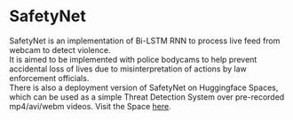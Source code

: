 # SafetyNet
SafetyNet is an implementation of Bi-LSTM RNN to process live feed from webcam to detect violence. <br>
It is aimed to be implemented with police bodycams to help prevent accidental loss of lives due to misinterpretation of actions by law enforcement officials. <br>
There is also a deployment version of SafetyNet on Huggingface Spaces, which can be used as a simple Threat Detection System over pre-recorded mp4/avi/webm videos. Visit the Space [here](https://huggingface.co/spaces/jeonananya/threat_detection).

